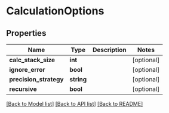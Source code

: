 # CalculationOptions

## Properties
Name | Type | Description | Notes
------------ | ------------- | ------------- | -------------
**calc_stack_size** | **int** |  | [optional] 
**ignore_error** | **bool** |  | [optional] 
**precision_strategy** | **string** |  | [optional] 
**recursive** | **bool** |  | [optional] 

[[Back to Model list]](../README.md#documentation-for-models) [[Back to API list]](../README.md#documentation-for-api-endpoints) [[Back to README]](../README.md)


